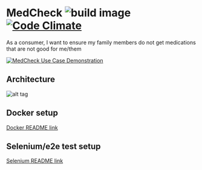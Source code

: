 # MedCheck ![build image](https://travis-ci.org/inforeliance/MedCheck.svg "Build status") [![Code Climate](https://codeclimate.com/github/inforeliance/MedCheck/badges/gpa.svg)](https://codeclimate.com/github/inforeliance/MedCheck)
As a consumer, I want to ensure my family members do not get medications that are not good for me/them

[![MedCheck Use Case Demonstration](http://img.youtube.com/vi/zRFqj0vDgeQ/0.jpg)](https://www.youtube.com/watch?v=zRFqj0vDgeQ)

## Architecture
![alt tag](https://github.com/inforeliance/MedCheck/blob/master/Artifacts/ArchitecturalDiagram.png)

## Docker setup

[Docker README link](https://github.com/inforeliance/MedCheck/blob/master/Artifacts/SetupDocker.md)

## Selenium/e2e test setup

[Selenium README link](https://github.com/inforeliance/MedCheck/blob/master/Artifacts/SetupSeleniumTest.md)

